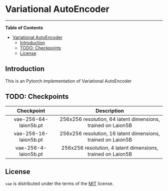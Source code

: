 # Variational AutoEncoder

-----

**Table of Contents**

- [Variational AutoEncoder](#variational-autoencoder)
  - [Introduction](#introduction)
  - [TODO: Checkpoints](#todo-checkpoints)
  - [License](#license)

## Introduction

This is an Pytorch implementation of Variational AutoEncoder

## TODO: Checkpoints

| Checkpoint | Description |
| :--------: | :---------: |
| vae-256-64-laion5b.pt | 256x256 resolution, 64 latent dimensions, trained on Laion5B |
| vae-256-16-laion5b.pt | 256x256 resolution, 16 latent dimensions, trained on Laion5B |
| vae-256-4-laion5b.pt | 256x256 resolution, 4 latent dimensions, trained on Laion5B |
## License

`vae` is distributed under the terms of the [MIT](https://spdx.org/licenses/MIT.html) license.
